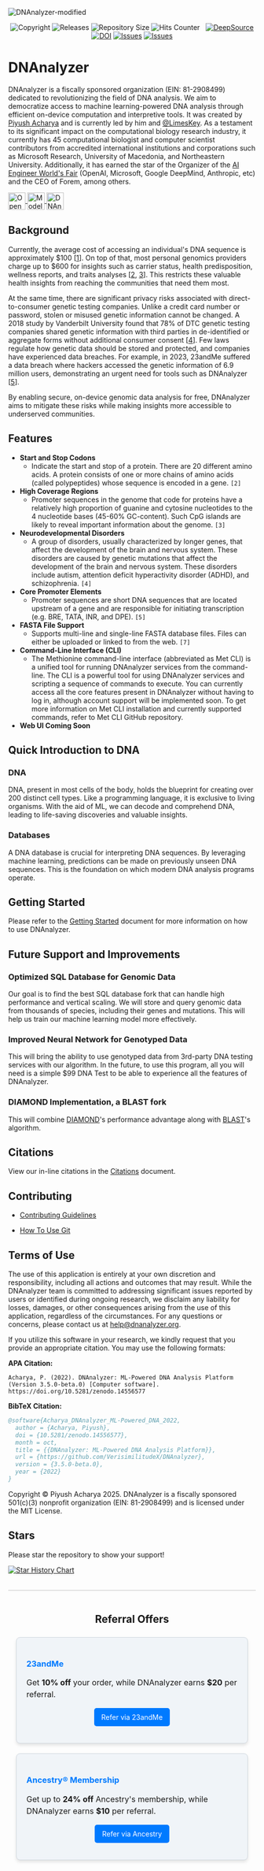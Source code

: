 ![DNAnalyzer-modified](https://user-images.githubusercontent.com/96280466/221687615-698969a1-8d39-4278-aa92-8f713625f165.png)


<p align=center><img src="https://img.shields.io/badge/copyright-2025-blue" alt="Copyright"> <img src="https://img.shields.io/github/v/release/VERISIMILITUDEX/DNAnalyzer" alt="Releases"> <img src="https://img.shields.io/github/repo-size/VerisimilitudeX/DNAnalyzer" alt="Repository Size"> <img src="https://hits.dwyl.com/verisimilitudeX/DNAnalyzer.svg?style=flat" alt="Hits Counter">  <img src="https://github.com/VerisimilitudeX/DNAnalyzer/actions/workflows/gradle.yml/badge.svg" alt=""> 
<a href="https://discord.gg/X3YCvGf2Ug"><img src="https://img.shields.io/discord/1033196198816915516" alt=""></a>
<a href="https://deepsource.io/gh/VerisimilitudeX/DNAnalyzer/?ref=repository-badge}"><img src="https://deepsource.io/gh/VerisimilitudeX/DNAnalyzer.svg/?label=active+issues&amp;show_trend=true&amp;token=9NBX3zsf0IZ3Nii3AApiX1Wa" alt="DeepSource" title="DeepSource"></a>
<a href="https://zenodo.org/records/14556578"><img src="https://zenodo.org/badge/DOI/10.5281/zenodo.14556578.svg" alt="DOI" title="DeepSource"></a>
<a href="https://github.com/VerisimilitudeX/DNAnalyzer/issues"><img src="https://img.shields.io/github/issues/VerisimilitudeX/DNAnalyzer" alt="Issues" title="DeepSource"></a>
<a href="https://github.com/VerisimilitudeX/DNAnalyzer/pulls"><img src="https://img.shields.io/github/issues-pr/VerisimilitudeX/DNAnalyzer" alt="Issues" title="DeepSource"></a></p>

# DNAnalyzer

DNAnalyzer is a fiscally sponsored organization (EIN: 81-2908499) dedicated to revolutionizing the field of DNA analysis. We aim to democratize access to machine learning-powered DNA analysis through efficient on-device computation and interpretive tools. It was created by [Piyush Acharya](github.com/VerisimilitudeX) and is currently led by him and [@LimesKey](github.com/LimesKey). As a testament to its significant impact on the computational biology research industry, it currently has 45 computational biologist and computer scientist contributors from accredited international institutions and corporations such as Microsoft Research, University of Macedonia, and Northeastern University. Additionally, it has earned the star of the Organizer of the [AI Engineer World's Fair](https://www.ai.engineer/worldsfair) (OpenAI, Microsoft, Google DeepMind, Anthropic, etc) and the CEO of Forem, among others.

<a href="https://github.com/codespaces/new?hide_repo_select=true&ref=main&repo=519909104&machine=largePremiumLinux&location=WestUs&skip_quickstart=true&geo=UsWest" target="_blank">
    <img src="https://github.com/codespaces/badge.svg" alt="Open in GitHub Codespaces" style="height: 35px; width: auto; vertical-align: middle;" />
</a>

<a href="https://huggingface.co/DNAnalyzer" target="_blank">
    <img src="https://huggingface.co/datasets/huggingface/badges/resolve/main/sign-in-with-huggingface-xl-dark.svg" alt="Model in Hugging Face" style="height: 35px; width: auto; vertical-align: middle;" />
</a>

<a href="https://www.producthunt.com/posts/dnanalyzer?utm_source=badge-featured&utm_medium=badge&utm_souce=badge-dnanalyzer" target="_blank">
    <img src="https://api.producthunt.com/widgets/embed-image/v1/featured.svg?post_id=401710&theme=dark" alt="DNAnalyzer on Product Hunt" style="height: 35px; width: auto; vertical-align: middle;" />
</a>

## <a name="background"></a>Background

Currently, the average cost of accessing an individual's DNA sequence is approximately $100 [[1](https://www.genome.gov/about-genomics/fact-sheets/Sequencing-Human-Genome-cost)]. On top of that, most personal genomics providers charge up to $600 for insights such as carrier status, health predisposition, wellness reports, and traits analyses [[2](https://customercare.23andme.com/hc/en-us/articles/115013843028-What-Health-Related-Information-Can-I-Learn-From-23andMe), [3](https://umatechnology.org/how-much-does-a-dna-test-cost-in-2025-compare-prices)]. This restricts these valuable health insights from reaching the communities that need them most.

At the same time, there are significant privacy risks associated with direct-to-consumer genetic testing companies. Unlike a credit card number or password, stolen or misused genetic information cannot be changed. A 2018 study by Vanderbilt University found that 78% of DTC genetic testing companies shared genetic information with third parties in de-identified or aggregate forms without additional consumer consent [[4](https://link.springer.com/chapter/10.1007/978-3-030-71352-2_14)]. Few laws regulate how genetic data should be stored and protected, and companies have experienced data breaches. For example, in 2023, 23andMe suffered a data breach where hackers accessed the genetic information of 6.9 million users, demonstrating an urgent need for tools such as DNAnalyzer [[5](https://arstechnica.com/tech-policy/2023/12/hackers-stole-ancestry-data-of-6-9-million-users-23andme-finally-confirmed)].

By enabling secure, on-device genomic data analysis for free, DNAnalyzer aims to mitigate these risks while making insights more accessible to underserved communities.

## <a name="features"></a>Features

* **Start and Stop Codons**
  * Indicate the start and stop of a protein. There are 20 different amino acids. A protein consists of one or more chains of amino acids (called polypeptides) whose sequence is encoded in a gene. `[2]`
* **High Coverage Regions**
  * Promoter sequences in the genome that code for proteins have a relatively high proportion of guanine and cytosine nucleotides to the 4 nucleotide bases (45-60% GC-content). Such CpG islands are likely to reveal important information about the genome. `[3]`
* **Neurodevelopmental Disorders**
  * A group of disorders, usually characterized by longer genes, that affect the development of the brain and nervous
                        system. These disorders are caused by genetic mutations that affect the development of the
                        brain and nervous system. These disorders include autism, attention deficit hyperactivity
                        disorder (ADHD), and schizophrenia. `[4]`
* **Core Promoter Elements**
  * Promoter sequences are short DNA sequences that are located upstream of a gene and are responsible for initiating transcription (e.g. BRE, TATA, INR, and DPE). `[5]`
* **FASTA File Support**
  * Supports multi-line and single-line FASTA database files. Files can either be uploaded or linked to from the web. `[7]`
* **Command-Line Interface (CLI)**
  * The Methionine command-line interface (abbreviated as Met CLI) is a unified tool for running DNAnalyzer services from the command-line. The CLI is a powerful tool for using DNAnalyzer services and scripting a sequence of commands to execute. You can currently access all the core features present in DNAnalyzer without having to log in, although account support will be implemented soon. To get more information on Met CLI installation and currently supported commands, refer to Met CLI GitHub repository.
* **Web UI Coming Soon**

## <a name="quick-introduction-to-dna"></a>Quick Introduction to DNA

### <a name="dna"></a>DNA

DNA, present in most cells of the body, holds the blueprint for creating over 200 distinct cell types. Like a programming language, it is exclusive to living organisms. With the aid of ML, we can decode and comprehend DNA, leading to life-saving discoveries and valuable insights.

### <a name="databases"></a>Databases

A DNA database is crucial for interpreting DNA sequences. By leveraging machine learning, predictions can be made on previously unseen DNA sequences. This is the foundation on which modern DNA analysis programs operate.

## <a name="getting-started"></a>Getting Started

Please refer to the [Getting Started](docs/getting-started.md) document for more information on how to use DNAnalyzer.

## Future Support and Improvements

### Optimized SQL Database for Genomic Data
 
Our goal is to find the best SQL database fork that can handle high performance and vertical scaling. We will store and query genomic data from thousands of species, including their genes and mutations. This will help us train our machine learning model more effectively.

### Improved Neural Network for Genotyped Data

This will bring the ability to use genotyped data from 3rd-party DNA testing services with our algorithm. In the future, to use this program, all you will need is a simple $99 DNA Test to be able to experience all the features of DNAnalyzer.

### DIAMOND Implementation, a BLAST fork

This will combine [DIAMOND](https://github.com/bbuchfink/diamond)'s performance advantage along with [BLAST](https://blast.ncbi.nlm.nih.gov/Blast.cgi")'s algorithm.

## Citations

View our in-line citations in the [Citations](docs/citations.md) document.

## Contributing

* [Contributing Guidelines](./docs/contributing/Contribution_Guidelines.md)

* [How To Use Git](./docs/contributing/CONTRIBUTING.md)

## Terms of Use

The use of this application is entirely at your own discretion and responsibility, including all actions and outcomes that may result. While the DNAnalyzer team is committed to addressing significant issues reported by users or identified during ongoing research, we disclaim any liability for losses, damages, or other consequences arising from the use of this application, regardless of the circumstances. For any questions or concerns, please contact us at help@dnanalyzer.org.

If you utilize this software in your research, we kindly request that you provide an appropriate citation. You may use the following formats:

**APA Citation:**

```apa
Acharya, P. (2022). DNAnalyzer: ML-Powered DNA Analysis Platform (Version 3.5.0-beta.0) [Computer software]. https://doi.org/10.5281/zenodo.14556577
```

**BibTeX Citation:**

```bibtex
@software{Acharya_DNAnalyzer_ML-Powered_DNA_2022,
  author = {Acharya, Piyush},
  doi = {10.5281/zenodo.14556577},
  month = oct,
  title = {{DNAnalyzer: ML-Powered DNA Analysis Platform}},
  url = {https://github.com/VerisimilitudeX/DNAnalyzer},
  version = {3.5.0-beta.0},
  year = {2022}
}
```

Copyright © Piyush Acharya 2025. DNAnalyzer is a fiscally sponsored 501(c)(3) nonprofit organization (EIN: 81-2908499) and is licensed under the MIT License.

## Stars

Please star the repository to show your support!

<a href="https://star-history.com/#VerisimilitudeX/DNAnalyzer&Date">
 <picture>
   <source media="(prefers-color-scheme: dark)" srcset="https://api.star-history.com/svg?repos=VerisimilitudeX/DNAnalyzer&type=Date&theme=dark" />
   <source media="(prefers-color-scheme: light)" srcset="https://api.star-history.com/svg?repos=VerisimilitudeX/DNAnalyzer&type=Date" />
   <img alt="Star History Chart" src="https://api.star-history.com/svg?repos=VerisimilitudeX/DNAnalyzer&type=Date" />
 </picture>
</a>

<section id="referral-offers" style="margin: 2rem 0; padding: 1rem; border-top: 2px solid #ddd;">
  <h2 style="text-align: center; margin-bottom: 1.5rem;">Referral Offers</h2>
  <div style="display: flex; gap: 20px; flex-wrap: wrap; justify-content: center;">
    <div style="flex: 1 1 300px; background-color: #f0f4f8; border: 1px solid #d0d7de; border-radius: 8px; padding: 20px; box-shadow: 0 4px 6px rgba(0,0,0,0.1);">
      <h3 style="color: #007AFF;">23andMe</h3>
      <p style="font-size: 1rem; line-height: 1.5;">
        Get <strong>10% off</strong> your order, while DNAnalyzer earns <strong>$20</strong> per referral.
      </p>
      <p style="text-align: center;">
        <a href="https://refer.23andme.com/s/ruxd4" target="_blank" style="display: inline-block; padding: 10px 15px; background-color: #007AFF; color: #fff; border-radius: 5px; text-decoration: none;">
          Refer via 23andMe
        </a>
      </p>
    </div>
    <div style="flex: 1 1 300px; background-color: #f0f4f8; border: 1px solid #d0d7de; border-radius: 8px; padding: 20px; box-shadow: 0 4px 6px rgba(0,0,0,0.1);">
      <h3 style="color: #007AFF;">Ancestry® Membership</h3>
      <p style="font-size: 1rem; line-height: 1.5;">
        Get up to <strong>24% off</strong> Ancestry's membership, while DNAnalyzer earns <strong>$10</strong> per referral.
      </p>
      <p style="text-align: center;">
        <a href="https://refer.ancestry.com/verisimilitude11!6699046cdf!a" target="_blank" style="display: inline-block; padding: 10px 15px; background-color: #007AFF; color: #fff; border-radius: 5px; text-decoration: none;">
          Refer via Ancestry
        </a>
      </p>
    </div>
  </div>
</section>
